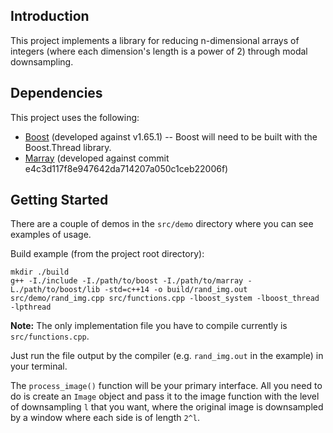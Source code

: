 ## Introduction

This project implements a library for reducing n-dimensional arrays of integers (where each dimension's length is a power of 2) through modal downsampling.

## Dependencies

This project uses the following:

- [Boost](http://www.boost.org/) (developed against v1.65.1) -- Boost will need to be built with the Boost.Thread library.
- [Marray](http://www.andres.sc/marray.html) (developed against commit e4c3d117f8e947642da714207a050c1ceb22006f)

## Getting Started

There are a couple of demos in the `src/demo` directory where you can see examples of usage.

Build example (from the project root directory):

```
mkdir ./build
g++ -I./include -I./path/to/boost -I./path/to/marray -L./path/to/boost/lib -std=c++14 -o build/rand_img.out src/demo/rand_img.cpp src/functions.cpp -lboost_system -lboost_thread -lpthread
```
**Note:** The only implementation file you have to compile currently is `src/functions.cpp`.

Just run the file output by the compiler (e.g. `rand_img.out` in the example) in your terminal.

The `process_image()` function will be your primary interface. All you need to do is create an `Image` object and pass it to the image function with the level of downsampling `l` that you want, where the original image is downsampled by a window where each side is of length `2^l`.
